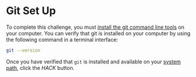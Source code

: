 # Git Set Up

To complete this challenge, you must [install the git command line tools](https://git-scm.com/book/en/v2/Getting-Started-Installing-Git) on your computer. You can verify that git is installed on your computer by using the following command in a terminal interface:

```bash
git --version
```

Once you have verified that `git` is installed and available on your [system path](https://en.wikipedia.org/wiki/PATH_(variable)), click the *HACK* button.
